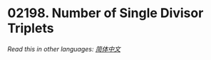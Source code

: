 # 02198. Number of Single Divisor Triplets

  _Read this in other languages:_
    [_简体中文_](README.zh-CN.md)

